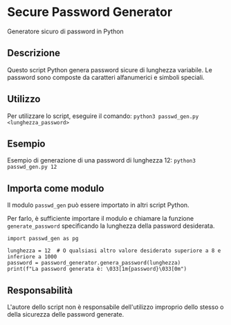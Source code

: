 # Secure Password Generator
 Generatore sicuro di password in Python

## Descrizione
Questo script Python genera password sicure di lunghezza variabile. Le password sono composte da caratteri alfanumerici e simboli speciali.

## Utilizzo
Per utilizzare lo script, eseguire il comando:
```python3 passwd_gen.py <lunghezza_password>```

## Esempio
Esempio di generazione di una password di lunghezza 12:
```python3 passwd_gen.py 12```

## Importa come modulo
Il modulo `passwd_gen` può essere importato in altri script Python. 

Per farlo, è sufficiente importare il modulo e chiamare la funzione `generate_password` specificando la lunghezza della password desiderata.

```
import passwd_gen as pg

lunghezza = 12  # O qualsiasi altro valore desiderato superiore a 8 e inferiore a 1000
password = password_generator.genera_password(lunghezza)
print(f"La password generata è: \033[1m{password}\033[0m")
```

## Responsabilità
L'autore dello script non è responsabile dell'utilizzo improprio dello stesso o della sicurezza delle password generate. 
